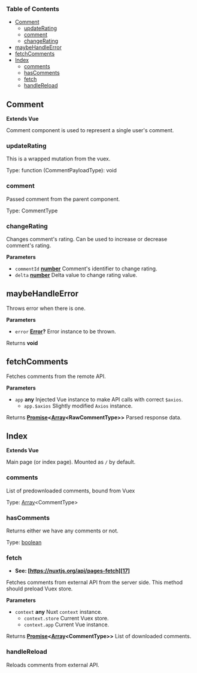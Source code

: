 <!-- Generated by documentation.js. Update this documentation by updating the source code. -->

### Table of Contents

-   [Comment][1]
    -   [updateRating][2]
    -   [comment][3]
    -   [changeRating][4]
-   [maybeHandleError][5]
-   [fetchComments][6]
-   [Index][7]
    -   [comments][8]
    -   [hasComments][9]
    -   [fetch][10]
    -   [handleReload][11]

## Comment

**Extends Vue**

Comment component is used to represent a single user's comment.

### updateRating

This is a wrapped mutation from the vuex.

Type: function (CommentPayloadType): void

### comment

Passed comment from the parent component.

Type: CommentType

### changeRating

Changes comment's rating.
Can be used to increase or decrease comment's rating.

**Parameters**

-   `commentId` **[number][12]** Comment's identifier to change rating.
-   `delta` **[number][12]** Delta value to change rating value.

## maybeHandleError

Throws error when there is one.

**Parameters**

-   `error` **[Error][13]?** Error instance to be thrown.

Returns **void** 

## fetchComments

Fetches comments from the remote API.

**Parameters**

-   `app` **any** Injected Vue instance to make API calls with correct `$axios`.
    -   `app.$axios`  Slightly modified `Axios` instance.

Returns **[Promise][14]&lt;[Array][15]&lt;RawCommentType>>** Parsed response data.

## Index

**Extends Vue**

Main page (or index page).
Mounted as `/` by default.

### comments

List of predownloaded comments, bound from Vuex

Type: [Array][15]&lt;CommentType>

### hasComments

Returns either we have any comments or not.

Type: [boolean][16]

### fetch

-   **See: [https://nuxtjs.org/api/pages-fetch][17]**

Fetches comments from external API from the server side.
This method should preload Vuex store.

**Parameters**

-   `context` **any** Nuxt `context` instance.
    -   `context.store`  Current Vuex store.
    -   `context.app`  Current Vue instance.

Returns **[Promise][14]&lt;[Array][15]&lt;CommentType>>** List of downloaded comments.

### handleReload

Reloads comments from external API.

[1]: #comment

[2]: #updaterating

[3]: #comment-1

[4]: #changerating

[5]: #maybehandleerror

[6]: #fetchcomments

[7]: #index

[8]: #comments

[9]: #hascomments

[10]: #fetch

[11]: #handlereload

[12]: https://developer.mozilla.org/docs/Web/JavaScript/Reference/Global_Objects/Number

[13]: https://developer.mozilla.org/docs/Web/JavaScript/Reference/Global_Objects/Error

[14]: https://developer.mozilla.org/docs/Web/JavaScript/Reference/Global_Objects/Promise

[15]: https://developer.mozilla.org/docs/Web/JavaScript/Reference/Global_Objects/Array

[16]: https://developer.mozilla.org/docs/Web/JavaScript/Reference/Global_Objects/Boolean

[17]: https://nuxtjs.org/api/pages-fetch
